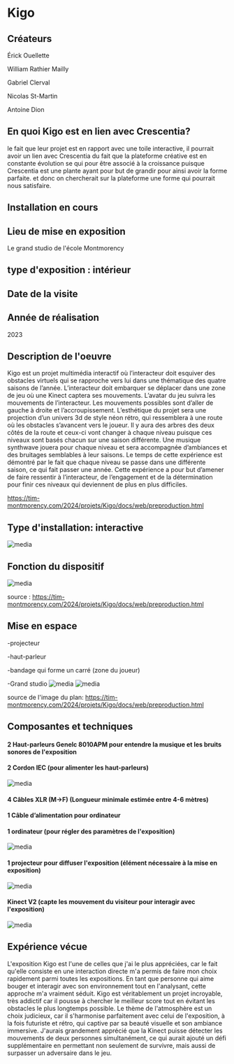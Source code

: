 # Kigo

## Créateurs
Érick Ouellette

William Rathier Mailly

Gabriel Clerval

Nicolas St-Martin

Antoine Dion


## En quoi Kigo est en lien avec Crescentia?
le fait que leur projet est en rapport avec une toile interactive, il pourrait avoir un lien avec Crescentia du fait que la plateforme créative est en constante évolution se qui pour être associé à la croissance puisque Crescentia est une plante ayant pour but de grandir pour ainsi avoir la forme parfaite. et donc on chercherait sur la plateforme une forme qui pourrait nous satisfaire.

## Installation en cours


## Lieu de mise en exposition
Le grand studio de l'école Montmorency

## type d'exposition : intérieur


## Date de la visite


## Année de réalisation
2023

## Description de l'oeuvre
Kigo est un projet multimédia interactif où l’interacteur doit esquiver des obstacles virtuels qui se rapproche vers lui dans une thématique des quatre saisons de l’année. L’interacteur doit embarquer se déplacer dans une zone de jeu où une Kinect captera ses mouvements. L’avatar du jeu suivra les mouvements de l’interacteur. Les mouvements possibles sont d’aller de gauche à droite et l’accroupissement. L’esthétique du projet sera une projection d’un univers 3d de style néon rétro, qui ressemblera à une route où les obstacles s’avancent vers le joueur. Il y aura des arbres des deux côtés de la route et ceux-ci vont changer à chaque niveau puisque ces niveaux sont basés chacun sur une saison différente. Une musique synthwave jouera pour chaque niveau et sera accompagnée d’ambiances et des bruitages semblables à leur saisons. Le temps de cette expérience est démontré par le fait que chaque niveau se passe dans une différente saison, ce qui fait passer une année. Cette expérience a pour but d’amener de faire ressentir à l’interacteur, de l’engagement et de la détermination pour finir ces niveaux qui deviennent de plus en plus difficiles.

https://tim-montmorency.com/2024/projets/Kigo/docs/web/preproduction.html

## Type d'installation: interactive
![media](Media/kigo_terminé.jpg)

## Fonction du dispositif

![media](Media/kigo_fonction_dispositif.JPG)

source : https://tim-montmorency.com/2024/projets/Kigo/docs/web/preproduction.html

## Mise en espace
-projecteur 

-haut-parleur 

-bandage qui forme un carré (zone du joueur)

-Grand studio
![media](Media/kigo_vue_ensemble.jpg)
![media](Media/kigo_plan.jpg)

source de l'image du plan: https://tim-montmorency.com/2024/projets/Kigo/docs/web/preproduction.html


## Composantes et techniques


#### 2 Haut-parleurs Genelc 8010APM pour entendre la musique et les bruits sonores de l'exposition

#### 2 Cordon IEC (pour alimenter les haut-parleurs)
![media](Media/kigo_haut_parleur.jpg)

#### 4 Câbles XLR (M->F) (Longueur minimale estimée entre 4-6 mètres)

#### 1 Câble d’alimentation pour ordinateur

#### 1 ordinateur (pour régler des paramètres de l'exposition)
![media](Media/Kigo_installation.jpg)

#### 1 projecteur pour diffuser l'exposition (élément nécessaire à la mise en exposition)
![media](Media/Kigo_projecteur.jpg)

#### Kinect V2 (capte les mouvement du visiteur pour interagir avec l'exposition)
![media](Media/kigo_KinectV2.jpg)

## Expérience vécue
L'exposition Kigo est l'une de celles que j'ai le plus appréciées, car le fait qu'elle consiste en une interaction directe m'a permis de faire mon choix rapidement parmi toutes les expositions. En tant que personne qui aime bouger et interagir avec son environnement tout en l'analysant, cette approche m'a vraiment séduit. Kigo est véritablement un projet incroyable, très addictif car il pousse à chercher le meilleur score tout en évitant les obstacles le plus longtemps possible. Le thème de l'atmosphère est un choix judicieux, car il s'harmonise parfaitement avec celui de l'exposition, à la fois futuriste et rétro, qui captive par sa beauté visuelle et son ambiance immersive. J'aurais grandement apprécié que la Kinect puisse détecter les mouvements de deux personnes simultanément, ce qui aurait ajouté un défi supplémentaire en permettant non seulement de survivre, mais aussi de surpasser un adversaire dans le jeu.
